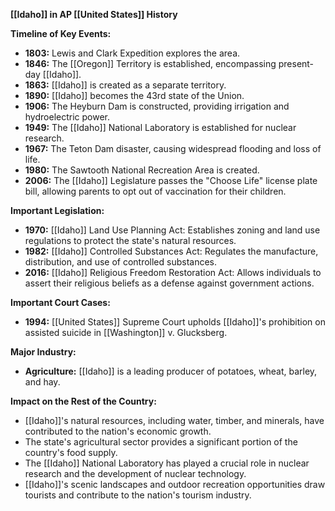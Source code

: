 **[[Idaho]] in AP [[United States]] History**

**Timeline of Key Events:**

* **1803:** Lewis and Clark Expedition explores the area.
* **1846:** The [[Oregon]] Territory is established, encompassing present-day [[Idaho]].
* **1863:** [[Idaho]] is created as a separate territory.
* **1890:** [[Idaho]] becomes the 43rd state of the Union.
* **1906:** The Heyburn Dam is constructed, providing irrigation and hydroelectric power.
* **1949:** The [[Idaho]] National Laboratory is established for nuclear research.
* **1967:** The Teton Dam disaster, causing widespread flooding and loss of life.
* **1980:** The Sawtooth National Recreation Area is created.
* **2006:** The [[Idaho]] Legislature passes the "Choose Life" license plate bill, allowing parents to opt out of vaccination for their children.

**Important Legislation:**

* **1970:** [[Idaho]] Land Use Planning Act: Establishes zoning and land use regulations to protect the state's natural resources.
* **1982:** [[Idaho]] Controlled Substances Act: Regulates the manufacture, distribution, and use of controlled substances.
* **2016:** [[Idaho]] Religious Freedom Restoration Act: Allows individuals to assert their religious beliefs as a defense against government actions.

**Important Court Cases:**

* **1994:** [[United States]] Supreme Court upholds [[Idaho]]'s prohibition on assisted suicide in [[Washington]] v. Glucksberg.

**Major Industry:**

* **Agriculture:** [[Idaho]] is a leading producer of potatoes, wheat, barley, and hay.

**Impact on the Rest of the Country:**

* [[Idaho]]'s natural resources, including water, timber, and minerals, have contributed to the nation's economic growth.
* The state's agricultural sector provides a significant portion of the country's food supply.
* The [[Idaho]] National Laboratory has played a crucial role in nuclear research and the development of nuclear technology.
* [[Idaho]]'s scenic landscapes and outdoor recreation opportunities draw tourists and contribute to the nation's tourism industry.